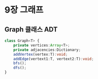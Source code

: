 # 9장 그래프

## Graph 클래스 ADT

```typescript
class Graph<T> {
	private vertices:Array<T>;
	private adjacencies:Dictionary;
	addVertex(vertex:T):void;
	addEdge(vertext1:T, vertext2:T):void;
	bfs();
	dfs();
}
```

